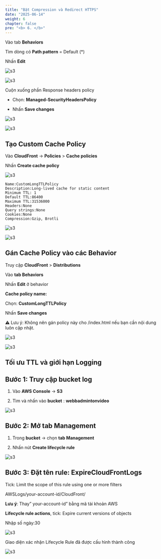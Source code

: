 ```yaml
---
title: "Bật Compression và Redirect HTTPS"
date: "2025-06-14"
weight: 6
chapter: false
pre: "<b> 6. </b>"
---
```


Vào tab **Behaviors**

Tìm dòng có **Path pattern** = Default (\*)

Nhấn **Edit**

![s3](/images/6.clean/1.png)

![s3](/images/6.clean/2.png)

Cuộn xuống phần Response headers policy

- Chọn: **Managed-SecurityHeadersPolicy**

- Nhấn **Save changes**

![s3](/images/6.clean/3.png)

![s3](/images/6.clean/4.png)

## Tạo Custom Cache Policy

Vào **CloudFront** → **Policies** > **Cache policies**

Nhấn **Create cache policy**

![s3](/images/6.clean/5.png)

```
Name:CustomLongTTLPolicy
Description:Long-lived cache for static content
Minimum TTL: 1
Default TTL:86400
Maximum TTL:31536000
Headers:None
Query strings:None
Cookies:None
Compression:Gzip, Brotli

```
![s3](/images/6.clean/6.png)

![s3](/images/6.clean/7.png)

## Gán Cache Policy vào các Behavior

Truy cập **CloudFront** > **Distributions**

Vào **tab Behaviors**

Nhấn **Edit** ở behavior

**Cache policy name:**

Chọn: **CustomLongTTLPolicy**

Nhấn **Save changes**

⚠️ Lưu ý: Không nên gán policy này cho /index.html nếu bạn cần nội dung luôn cập nhật.

![s3](/images/6.clean/8.png)

![s3](/images/6.clean/9.png)

## Tối ưu TTL và giới hạn Logging

## Bước 1: Truy cập bucket log

1.	Vào **AWS Console** → **S3**

2.	Tìm và nhấn vào **bucket** : **webbadmintonvideo**

![s3](/images/6.clean/10.png)

## Bước 2: Mở tab Management
1.	Trong **bucket** → chọn **tab Management**

2.	Nhấn nút **Create lifecycle rule**

![s3](/images/6.clean/11.png)

## Bước 3: Đặt tên rule: ExpireCloudFrontLogs

Tick: Limit the scope of this rule using one or more filters

AWSLogs/your-account-id/CloudFront/

**Lưu ý**: Thay” your-account-id” bằng mã tài khoản AWS

**Lifecycle rule actions**, tick: Expire current versions of objects

Nhập số ngày:30

![s3](/images/6.clean/12.png)

Giao diện xác nhận Lifecycle Rule đã được cấu hình thành công

![s3](/images/6.clean/13.png)